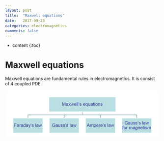 ```yaml
---
layout: post
title:  "Maxwell equations"
date:   2017-09-28
categories: electromagnetics
comments: false
---
```


* content
{:toc}

# Maxwell equations
Maxwell equations are fundamental rules in electromagnetics. It is consist of 4 coupled PDE   

![maxwell](https://github.com/HanulK/HanulK.github.io/blob/master/pictures/maxwell1.PNG?raw=true)
